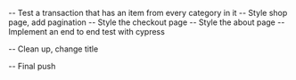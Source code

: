 -- Test a transaction that has an item from every category in it
-- Style shop page, add pagination
-- Style the checkout page
-- Style the about page
-- Implement an end to end test with cypress

-- Clean up, change title

-- Final push
